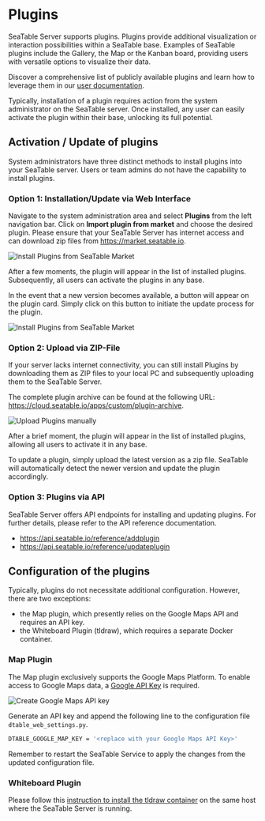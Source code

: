# Plugins

SeaTable Server supports plugins. Plugins provide additional visualization or interaction possibilities within a SeaTable base. Examples of SeaTable plugins include the Gallery, the Map or the Kanban board, providing users with versatile options to visualize their data.

Discover a comprehensive list of publicly available plugins and learn how to leverage them in our [user documentation](https://seatable.io/docs/plugins/alle-plugins-in-der-uebersicht/?lang=auto).

Typically, installation of a plugin requires action from the system administrator on the SeaTable server. Once installed, any user can easily activate the plugin within their base, unlocking its full potential.

## Activation / Update of plugins

System administrators have three distinct methods to install plugins into your SeaTable server. Users or team admins do not have the capability to install plugins.

### Option 1: Installation/Update via Web Interface

Navigate to the system administration area and select **Plugins** from the left navigation bar. Click on **Import plugin from market** and choose the desired plugin. Please ensure that your SeaTable Server has internet access and can download zip files from <https://market.seatable.io>.

![Install Plugins from SeaTable Market](../assets/images/seatable-plugins-install.png)

After a few moments, the plugin will appear in the list of installed plugins. Subsequently, all users can activate the plugins in any base.

In the event that a new version becomes available, a button will appear on the plugin card. Simply click on this button to initiate the update process for the plugin.

![Install Plugins from SeaTable Market](../assets/images/seatable-plugins-update.png)

### Option 2: Upload via ZIP-File

If your server lacks internet connectivity, you can still install Plugins by downloading them as ZIP files to your local PC and subsequently uploading them to the SeaTable Server.

The complete plugin archive can be found at the following URL: <https://cloud.seatable.io/apps/custom/plugin-archive>.

![Upload Plugins manually](../assets/images/seatable-plugins-upload.png)

After a brief moment, the plugin will appear in the list of installed plugins, allowing all users to activate it in any base.

To update a plugin, simply upload the latest version as a zip file. SeaTable will automatically detect the newer version and update the plugin accordingly.

### Option 3: Plugins via API

SeaTable Server offers API endpoints for installing and updating plugins. For further details, please refer to the API reference documentation.

- <https://api.seatable.io/reference/addplugin>
- <https://api.seatable.io/reference/updateplugin>

## Configuration of the plugins

Typically, plugins do not necessitate additional configuration. However, there are two exceptions:

- the Map plugin, which presently relies on the Google Maps API and requires an API key.
- the Whiteboard Plugin (tldraw), which requires a separate Docker container.

### Map Plugin

The Map plugin exclusively supports the Google Maps Platform. To enable access to Google Maps data, a <a href="https://developers.google.com/maps/documentation/javascript/get-api-key?hl=en">Google API Key</a> is required.

![Create Google Maps API key](../assets/images/google-maps-api.png)

Generate an API key and append the following line to the configuration file `dtable_web_settings.py`.

```bash
DTABLE_GOOGLE_MAP_KEY = '<replace with your Google Maps API Key>'
```

Remember to restart the SeaTable Service to apply the changes from the updated configuration file.

### Whiteboard Plugin

Please follow this [instruction to install the tldraw container](../installation/components/whiteboard.md) on the same host where the SeaTable Server is running.

